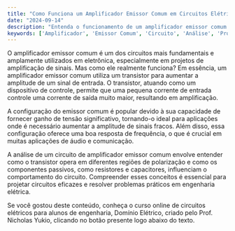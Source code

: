 ```yaml
---
title: "Como Funciona um Amplificador Emissor Comum em Circuitos Elétricos?"
date: "2024-09-14"
description: "Entenda o funcionamento de um amplificador emissor comum e sua importância em circuitos elétricos."
keywords: ['Amplificador', 'Emissor Comum', 'Circuito', 'Análise', 'Projeto']
---
```


O amplificador emissor comum é um dos circuitos mais fundamentais e amplamente utilizados em eletrônica, especialmente em projetos de amplificação de sinais. Mas como ele realmente funciona? Em essência, um amplificador emissor comum utiliza um transistor para aumentar a amplitude de um sinal de entrada. O transistor, atuando como um dispositivo de controle, permite que uma pequena corrente de entrada controle uma corrente de saída muito maior, resultando em amplificação.

A configuração do emissor comum é popular devido à sua capacidade de fornecer ganho de tensão significativo, tornando-o ideal para aplicações onde é necessário aumentar a amplitude de sinais fracos. Além disso, essa configuração oferece uma boa resposta de frequência, o que é crucial em muitas aplicações de áudio e comunicação.

A análise de um circuito de amplificador emissor comum envolve entender como o transistor opera em diferentes regiões de polarização e como os componentes passivos, como resistores e capacitores, influenciam o comportamento do circuito. Compreender esses conceitos é essencial para projetar circuitos eficazes e resolver problemas práticos em engenharia elétrica.

Se você gostou deste conteúdo, conheça o curso online de circuitos elétricos para alunos de engenharia, Domínio Elétrico, criado pelo Prof. Nicholas Yukio, clicando no botão presente logo abaixo do texto.
